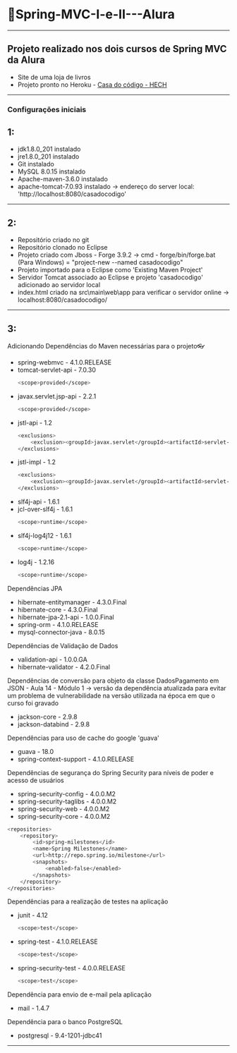 # 📌Spring-MVC-I-e-II---Alura
***
## Projeto realizado nos dois cursos de Spring MVC da Alura
 - Site de uma loja de livros
 - Projeto pronto no Heroku - [Casa do código - HECH](https://cdcspringmvc-hech.herokuapp.com/)
***
### Configurações iniciais

## 1:
  - jdk1.8.0_201 instalado
  - jre1.8.0_201 instalado
  - Git instalado
  - MySQL 8.0.15 instalado
  - Apache-maven-3.6.0 instalado
  - apache-tomcat-7.0.93 instalado -> endereço do server local: 'http://localhost:8080/casadocodigo'
***
## 2:  
  - Repositório criado no git
  - Repositório clonado no Eclipse
  - Projeto criado com Jboss - Forge 3.9.2
        -> cmd - forge/bin/forge.bat (Para Windows) = "project-new --named casadocodigo"
  - Projeto importado para o Eclipse como 'Existing Maven Project'
  - Servidor Tomcat associado ao Eclipse e projeto 'casadocodigo' adicionado ao servidor local
  - index.html criado na src\main\web\app para verificar o servidor online
        -> localhost:8080/casadocodigo/
***
## 3:
Adicionando Dependências do Maven necessárias para o projeto👓

  - spring-webmvc - 4.1.0.RELEASE
  - tomcat-servlet-api - 7.0.30
  	```sh
	<scope>provided</scope>
	```
  - javax.servlet.jsp-api - 2.2.1
  	```sh
	<scope>provided</scope>
	```
  - jstl-api - 1.2
  	```sh
	<exclusions>
		<exclusion><groupId>javax.servlet</groupId><artifactId>servlet-api</artifactId></exclusion>
	</exclusions>
	```
  - jstl-impl - 1.2
  	```sh
	<exclusions>
		<exclusion><groupId>javax.servlet</groupId><artifactId>servlet-api</artifactId></exclusion>
	</exclusions>
	```
  - slf4j-api - 1.6.1
  - jcl-over-slf4j - 1.6.1
  	```sh
	<scope>runtime</scope>
	```
  - slf4j-log4j12 - 1.6.1
  	```sh
	<scope>runtime</scope>
	```
  - log4j - 1.2.16
  	```sh
	<scope>runtime</scope>
	```
Dependências JPA
  - hibernate-entitymanager - 4.3.0.Final
  - hibernate-core - 4.3.0.Final
  - hibernate-jpa-2.1-api - 1.0.0.Final
  - spring-orm - 4.1.0.RELEASE
  - mysql-connector-java - 8.0.15
  
Dependências de Validação de Dados
  - validation-api - 1.0.0.GA
  - hibernate-validator - 4.2.0.Final
  
Dependências de conversão para objeto da classe DadosPagamento em JSON - Aula 14 - Módulo 1
-> versão da dependência atualizada para evitar um problema de vulnerabilidade na versão utilizada na época em que o curso foi gravado
  - jackson-core - 2.9.8
  - jackson-databind - 2.9.8
  
Dependências para uso de cache do google 'guava'
  - guava - 18.0
  - spring-context-support - 4.1.0.RELEASE
  
 Dependências de segurança do Spring Security para níveis de poder e acesso de usuários
  - spring-security-config - 4.0.0.M2
  - spring-security-taglibs - 4.0.0.M2
  - spring-security-web - 4.0.0.M2
  - spring-security-core - 4.0.0.M2
```sh
<repositories>
	<repository>
		<id>spring-milestones</id>
		<name>Spring Milestones</name>
		<url>http://repo.spring.io/milestone</url>
		<snapshots>
			<enabled>false</enabled>
		</snapshots>
	</repository>
</repositories>
```

 Dependências para a realização de testes na aplicação
  - junit - 4.12
  	```sh
  	<scope>test</scope>
  	```
  - spring-test - 4.1.0.RELEASE
  	```sh
  	<scope>test</scope>
  	```
  - spring-security-test - 4.0.0.RELEASE
  	```sh
  	<scope>test</scope>
  	```

 Dependência para envio de e-mail pela aplicação
  - mail - 1.4.7
 
 Dependência para o banco PostgreSQL
  - postgresql - 9.4-1201-jdbc41
***          


